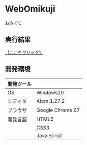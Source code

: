 # WebOmikuji
おみくじ

## 実行結果
[【ここをクリック】](https://xekid78.github.io/WebOmikuji/)

## 開発環境
| 開発ツール |  |
|:-|:-|
| OS | Windows10 |
| エディタ | Atom 1.27.2 |
| ブラウザ | Google Chrome 67 |
| 開発言語 | HTML5 |
| | CSS3 |
| | Java Script |
